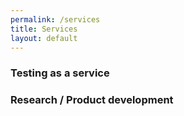 ```yaml
---
permalink: /services
title: Services
layout: default
---
```


### Testing as a service

### Research / Product development

